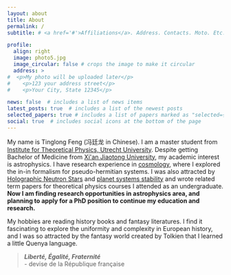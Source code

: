 ```yaml
---
layout: about
title: About
permalink: /
subtitle: # <a href='#'>Affiliations</a>. Address. Contacts. Moto. Etc.

profile:
  align: right
  image: photo5.jpg
  image_circular: false # crops the image to make it circular
  address: >
#  <p>My photo will be uploaded later</p>
#    <p>123 your address street</p>
#    <p>Your City, State 12345</p>

news: false  # includes a list of news items
latest_posts: true  # includes a list of the newest posts
selected_papers: true # includes a list of papers marked as "selected={true}"
social: true  # includes social icons at the bottom of the page
---
```


My name is Tinglong Feng (冯廷龙 in Chinese). I am a master student from [Institute for Theoretical Physics, Utrecht University](https://www.uu.nl/en/research/institute-for-theoretical-physics). Despite getting Bachelor of Medicine from [Xi'an Jiaotong University](http://en.xjtu.edu.cn/), my academic interest is astrophysics. I have research experience in [cosmology](https://arendelle-ftl.github.io/research/3_project/), where I explored the in-in formalism for pseudo-hermitian systems. I was also attracted by [Holographic Neutron Stars](https://arxiv.org/abs/2401.01617v1) and [planet systems stability](https://arxiv.org/abs/2406.19177v1) and wrote related term papers for theoretical physics courses I attended as an undergraduate. **Now I am finding research opportunities in astrophysics area, and planning to apply for a PhD position to continue my education and research.** 

My hobbies are reading history books and fantasy literatures. I find it fascinating to explore the uniformity and complexity in European history, and I was so attracted by the fantasy world created by Tolkien that I learned a little Quenya language.

>  ***Liberté, Égalité, Fraternité***   
> \- devise de la République française


